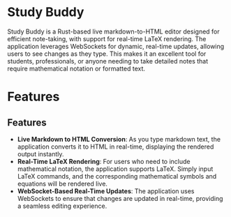 # Study Buddy
Study Buddy is a Rust-based live markdown-to-HTML editor designed for efficient note-taking, with support for real-time LaTeX rendering. The application leverages WebSockets for dynamic, real-time updates, allowing users to see changes as they type. This makes it an excellent tool for students, professionals, or anyone needing to take detailed notes that require mathematical notation or formatted text.

# Features

## Features

- **Live Markdown to HTML Conversion**: As you type markdown text, the application converts it to HTML in real-time, displaying the rendered output instantly.
- **Real-Time LaTeX Rendering**: For users who need to include mathematical notation, the application supports LaTeX. Simply input LaTeX commands, and the corresponding mathematical symbols and equations will be rendered live.
- **WebSocket-Based Real-Time Updates**: The application uses WebSockets to ensure that changes are updated in real-time, providing a seamless editing experience.


